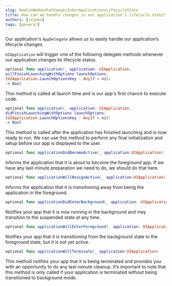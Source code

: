 ```yaml
---
slug: HowCanWeHandleChangesInOurApplicationsLifecycleState
title: How can we handle changes in our application’s lifecycle state?
authors: [szymon]
tags: [general]
---
```


Our application's `AppDelegate` allows us to easily handle our application’s lifecycle changes.

`UIApplication` will trigger one of the following delegate methods whenever our application changes its lifecycle status.

```swift
optional func application(_ application: UIApplication,
willFinishLaunchingWithOptions launchOptions:
[UIApplication.LaunchOptionsKey : Any]? = nil)
-> Bool
```
This method is called at launch time and is our app's first chance to execute code.

```swift
optional func application(_ application: UIApplication,
didFinishLaunchingWithOptions launchOptions:
[UIApplication.LaunchOptionsKey : Any]? = nil)
-> Bool
```
This method is called after the application has finished launching and is now ready to run.
We can use this method to perform any final initialization and setup before our app is
displayed to the user.

```swift
optional func applicationDidBecomeActive(_ application:UIApplication)
```
Informs the application that it is about to become the foreground app. If we have any
last-minute preparation we need to do, we should do that here.

```swift
optional func applicationWillResignActive(_ application:UIApplication)
```
Informs the application that it is transitioning away from being the application in the
foreground.

```swift
optional func applicationDidEnterBackground(_ application: UIApplication)
```

Notifies your app that it is now running in the background and may transition to the suspended
state at any time.

```swift
optional func applicationWillEnterForeground(_ application: UIApplication)
```

Notifies your app that it is transitioning from the background state to the foreground state, but
it is not yet active.

```swift
optional func applicationWillTerminate(_ application:UIApplication)
```

This method notifies your app that it is being terminated and provides you with an opportunity
to do any last-minute cleanup. It’s important to note that this method is only called if your
application is terminated without being transitioned to background mode.

